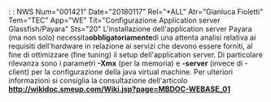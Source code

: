  :  : NWS Num="001421" Date="20180117" Rel="\*ALL" Atr="Gianluca Fioletti" Tem="TEC" App="WE" Tit="Configurazione Application server Glassfish/Payara" Sts="20"
L'installazione dell'application server Payara (ma non solo) necessita<b>obbligatoriamente</b>di una
 attenta analisi relativa ai requisiti dell'hardware in relazione ai servizi che devono essere forniti, al fine di ottimizzare (fine tuning) il setup dell'application server.
Di particolare rilevanza sono i parametri <b>-Xmx</b> (per la memoria) e <b>-server</b> (invece di
-client) per la configurazione della java virtual machine.
Per ulteriori informazioni si consiglia la consultazione dell'articolo
<b>http://wikidoc.smeup.com/Wiki.jsp?page=MBDOC-WEBASE_01</b>
